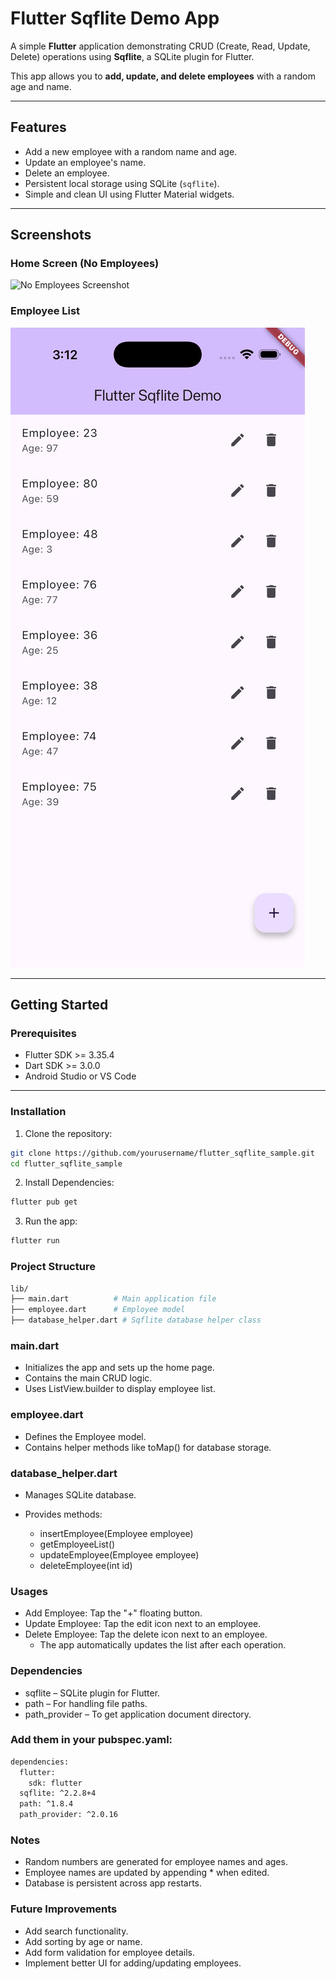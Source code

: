 # Flutter Sqflite Demo App

A simple **Flutter** application demonstrating CRUD (Create, Read, Update, Delete) operations using **Sqflite**, a SQLite plugin for Flutter.

This app allows you to **add, update, and delete employees** with a random age and name.

---

## Features

- Add a new employee with a random name and age.
- Update an employee's name.
- Delete an employee.
- Persistent local storage using SQLite (`sqflite`).
- Simple and clean UI using Flutter Material widgets.

---

## Screenshots

### Home Screen (No Employees)

![No Employees Screenshot](screenshots/no_employees.png)

### Employee List

![Employee List Screenshot](screenshots/employee_list.png)

---

## Getting Started

### Prerequisites

- Flutter SDK >= 3.35.4
- Dart SDK >= 3.0.0
- Android Studio or VS Code

---

### Installation

1. Clone the repository:

```bash
git clone https://github.com/yourusername/flutter_sqflite_sample.git
cd flutter_sqflite_sample
```

2. Install Dependencies:

```bash
flutter pub get
```

3. Run the app:

```bash
flutter run
```

### Project Structure

```bash
lib/
├── main.dart          # Main application file
├── employee.dart      # Employee model
├── database_helper.dart # Sqflite database helper class
```

### main.dart

- Initializes the app and sets up the home page.
- Contains the main CRUD logic.
- Uses ListView.builder to display employee list.

### employee.dart

- Defines the Employee model.
- Contains helper methods like toMap() for database storage.

### database_helper.dart

- Manages SQLite database.
- Provides methods:

  - insertEmployee(Employee employee)
  - getEmployeeList()
  - updateEmployee(Employee employee)
  - deleteEmployee(int id)

### Usages

- Add Employee: Tap the "+" floating button.
- Update Employee: Tap the edit icon next to an employee.
- Delete Employee: Tap the delete icon next to an employee.
  - The app automatically updates the list after each operation.

### Dependencies

- sqflite – SQLite plugin for Flutter.
- path – For handling file paths.
- path_provider – To get application document directory.

### Add them in your pubspec.yaml:

```bash
dependencies:
  flutter:
    sdk: flutter
  sqflite: ^2.2.8+4
  path: ^1.8.4
  path_provider: ^2.0.16
```

### Notes

- Random numbers are generated for employee names and ages.
- Employee names are updated by appending \* when edited.
- Database is persistent across app restarts.

### Future Improvements

- Add search functionality.
- Add sorting by age or name.
- Add form validation for employee details.
- Implement better UI for adding/updating employees.
